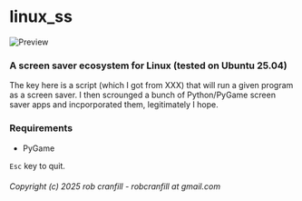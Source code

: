 # linux_ss
![Preview](preview.gif "Preview")

### A screen saver ecosystem for Linux (tested on Ubuntu 25.04)
The key here is a script (which I got from XXX) that will run a given program as a screen saver.
I then scrounged a bunch of Python/PyGame screen saver apps and incporporated them, legitimately I hope.


### Requirements
 * PyGame
 
`Esc` key to quit.


###### Copyright (c) 2025  rob cranfill - robcranfill at gmail.com
